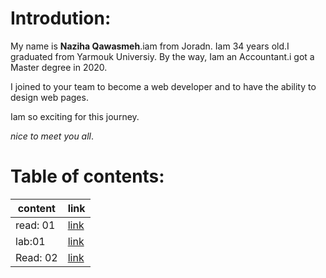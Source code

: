 
# Introdution: 

My name is **Naziha Qawasmeh**.iam from Joradn. Iam 34 years old.I graduated from Yarmouk Universiy. 
By the way, Iam an Accountant.i got a Master degree in 2020.

I joined to your team to become a web developer and to have the ability to design web pages.

Iam so exciting for this journey.

*nice to meet you all*.


# Table of contents:

|  content       | link |
| ----------    | ----------- |
| read: 01       | [link](https://replit.com/@naziha1986/reading-notesmd#Read:01.md) |
| lab:01         |[link](https://replit.com/@naziha1986/reading-notesmd#lab01.md)        |
|Read: 02|[link](https://replit.com/@naziha1986/reading-notesmd#Read:02.md)